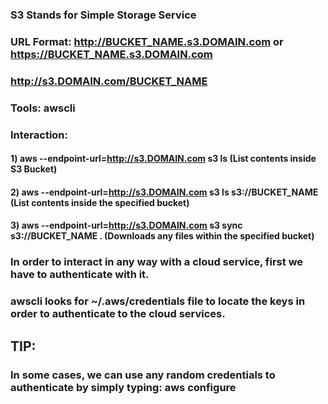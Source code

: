 ### S3 Stands for Simple Storage Service

### URL Format: http://BUCKET_NAME.s3.DOMAIN.com or https://BUCKET_NAME.s3.DOMAIN.com

### http://s3.DOMAIN.com/BUCKET_NAME

### Tools: awscli

### Interaction: 

#### 1) aws --endpoint-url=http://s3.DOMAIN.com s3 ls (List contents inside S3 Bucket)

#### 2) aws --endpoint-url=http://s3.DOMAIN.com s3 ls s3://BUCKET_NAME (List contents inside the specified bucket)

#### 3) aws --endpoint-url=http://s3.DOMAIN.com s3 sync s3://BUCKET_NAME . (Downloads any files within the specified bucket)

### In order to interact in any way with a cloud service, first we have to authenticate with it.

### awscli looks for ~/.aws/credentials file to locate the keys in order to authenticate to the cloud services.

## TIP:

### In some cases, we can use any random credentials to authenticate by simply typing: aws configure
